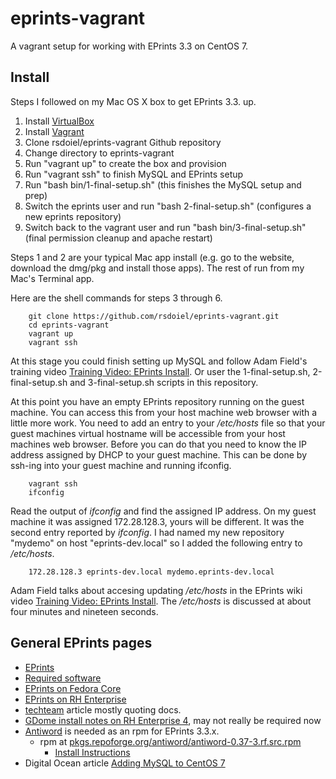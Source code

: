 
# eprints-vagrant

A vagrant setup for working with EPrints 3.3 on CentOS 7.

## Install

Steps I followed on my Mac OS X box to get EPrints 3.3. up.

1. Install [VirtualBox](https://www.virtualbox.org/wiki/Downloads)
2. Install [Vagrant](https://www.vagrantup.com/downloads.html)
3. Clone rsdoiel/eprints-vagrant Github repository
4. Change directory to eprints-vagrant
5. Run "vagrant up" to create the box and provision
6. Run "vagrant ssh" to finish MySQL and EPrints setup
7. Run "bash bin/1-final-setup.sh" (this finishes the MySQL setup and prep)
8. Switch the eprints user and run "bash 2-final-setup.sh" (configures a new eprints repository)
9. Switch back to the vagrant user and run "bash bin/3-final-setup.sh" (final permission cleanup and apache restart)

Steps 1 and 2 are your typical Mac app install (e.g. go to the website, download
the dmg/pkg and install those apps). The rest of run from my Mac's Terminal app.

Here are the shell commands for steps 3 through 6.

```shell
    git clone https://github.com/rsdoiel/eprints-vagrant.git
    cd eprints-vagrant
    vagrant up
    vagrant ssh
```

At this stage you could finish setting up MySQL and follow Adam Field's training video
[Training Video: EPrints Install](http://wiki.eprints.org/w/Training_Video:EPrints_Install).
Or user the 1-final-setup.sh, 2-final-setup.sh and 3-final-setup.sh scripts in this
repository.


At this point you have an empty EPrints repository running on the guest machine.
You can access this from your host machine web browser with a little more work.
You need to add an entry to your */etc/hosts* file so that your guest machines
virtual hostname will be accessible from your host machines web browser. Before
you can do that you need to know the IP address assigned by DHCP to your guest
machine. This can be done by ssh-ing into your guest machine and running ifconfig.

```shell
    vagrant ssh
    ifconfig
```

Read the output of *ifconfig* and find the assigned IP address. On my guest
machine it was assigned 172.28.128.3, yours will be different. It was the second
entry reported by *ifconfig*.  I had named my new repository "mydemo"
on host "eprints-dev.local" so I added the following entry to */etc/hosts*.

```shell
    172.28.128.3 eprints-dev.local mydemo.eprints-dev.local
```

Adam Field talks about accesing updating */etc/hosts* in the EPrints wiki video
[Training Video: EPrints Install](http://wiki.eprints.org/w/Training_Video:EPrints_Install).
The */etc/hosts* is discussed at about four minutes and nineteen seconds.


## General EPrints pages

+ [EPrints](https://github.com/eprints/eprints)
+ [Required software](http://wiki.eprints.org/w/Required_software)
+ [EPrints on Fedora Core](http://wiki.eprints.org/w/Installing_Eprints_3_on_Fedora_Core_7)
+ [EPrints on RH Enterprise](http://wiki.eprints.org/w/Installing_EPrints_3_on_RedHat_Enterprise_4)
+ [techteam](https://techteam.wordpress.com/2008/02/08/installing-eprints-on-centos-5-using-source-files/) article mostly quoting docs.
+ [GDome install notes on RH Enterprise 4](http://wiki.eprints.org/w/Installing_EPrints_3_on_RedHat_Enterprise_4), may not really be required now
+ [Antiword](http://www.winfield.demon.nl/) is needed as an rpm for EPrints 3.3.x.
    + rpm at [pkgs.repoforge.org/antiword/antiword-0.37-3.rf.src.rpm](http://pkgs.repoforge.org/antiword/antiword-0.37-3.rf.src.rpm)
        + [Install Instructions](http://pkgs.org/centos-7/forensics-x86_64/antiword-0.37-9.el7.x86_64.rpm.html)
+ Digital Ocean article [Adding MySQL to CentOS 7](https://www.digitalocean.com/community/questions/can-t-install-mysql-on-centos-7)
